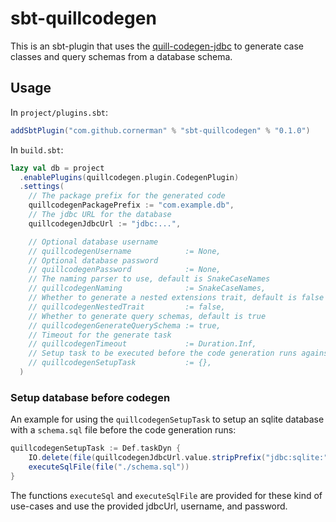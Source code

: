 # sbt-quillcodegen

This is an sbt-plugin that uses the [quill-codegen-jdbc](https://zio.dev/zio-quill/code-generation/) to generate case classes and query schemas from a database schema.

## Usage

In `project/plugins.sbt`:
```sbt
addSbtPlugin("com.github.cornerman" % "sbt-quillcodegen" % "0.1.0")
```

In `build.sbt`:
```sbt
lazy val db = project
  .enablePlugins(quillcodegen.plugin.CodegenPlugin)
  .settings(
    // The package prefix for the generated code
    quillcodegenPackagePrefix := "com.example.db",
    // The jdbc URL for the database
    quillcodegenJdbcUrl := "jdbc:...",

    // Optional database username
    // quillcodegenUsername            := None,
    // Optional database password
    // quillcodegenPassword            := None,
    // The naming parser to use, default is SnakeCaseNames
    // quillcodegenNaming              := SnakeCaseNames,
    // Whether to generate a nested extensions trait, default is false
    // quillcodegenNestedTrait         := false,
    // Whether to generate query schemas, default is true
    // quillcodegenGenerateQuerySchema := true,
    // Timeout for the generate task
    // quillcodegenTimeout             := Duration.Inf,
    // Setup task to be executed before the code generation runs against the database
    // quillcodegenSetupTask           := {},
  )
```

### Setup database before codegen

An example for using the `quillcodegenSetupTask` to setup an sqlite database with a `schema.sql` file before the code generation runs:
```sbt
quillcodegenSetupTask := Def.taskDyn {
    IO.delete(file(quillcodegenJdbcUrl.value.stripPrefix("jdbc:sqlite:")))
    executeSqlFile(file("./schema.sql"))
}
```

The functions `executeSql` and `executeSqlFile` are provided for these kind of use-cases and use the provided jdbcUrl, username, and password.


